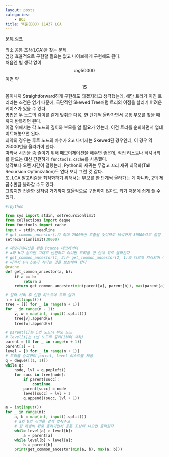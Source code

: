 ```yaml
---
layout: posts
categories:
    - BOJ
title: 백준(BOJ) 11437 LCA
---
```


[문제 링크](https://www.acmicpc.net/problem/11437)

최소 공통 조상(LCA)을 찾는 문제.  
엄청 효율적으로 구현할 필요는 없고 나이브하게 구현해도 된다.  
처음엔 별 생각 없이 $$log50000$$이면 약 $$15$$ 쯤이니까 Straightforward하게 구현해도 되겠지라고 생각했는데, 해당 트리가 이진 트리라는 조건은 없기 때문에, 극단적인 Skewed Tree처럼 트리의 이점을 살리기 어려운 케이스가 있을 수 있다.  
방법은 두 노드의 깊이를 같게 맞춰준 다음, 한 단계씩 올라가면서 공통 부모를 찾을 때까지 반복하면 된다.  
이걸 위해서는 각 노드의 깊이와 부모를 알 필요가 있는데, 이건 트리를 순회하면서 업데이트해놓으면 된다.  
최악의 경우는 루트 노드의 차수가 2고 나머지는 Skewed된 경우인데, 이 경우 약 25000번을 올라가야 한다.  
따라서 시간을 좀 줄이기 위해 메모이제이션을 해주면 좋은데, 직접 리스트나 딕셔너리를 만드는 대신 간편하게 `functools.cache`를 사용했다.  
생각보다 오랜 시간이 걸렸는데, Python의 재귀는 무겁고 꼬리 재귀 최적화(Tail Recursion Optimization)도 없다 보니 그런 것 같다.  
또, LCA 알고리즘을 최적화하기 위해서는 부모를 한 단계씩 올라가는 게 아니라, 2의 제곱수만큼 올라갈 수도 있다.  
그렇지만 전술한 것처럼 거기까지 효율적으로 구현하지 않아도 되기 때문에 쉽게 풀 수 있다.  


```python
#!python

from sys import stdin, setrecursionlimit
from collections import deque
from functools import cache
input = stdin.readline
# get_common_ancestor()가 최대 25000번 호출될 것이므로 넉넉하게 30000으로 설정
setrecursionlimit(30000)

# 메모이제이션을 위한 @cache 데코레이터
# a와 b가 같으면 그대로 반환하고 아니면 트리를 한 단계 위로 올라간다
# get_common_ancestor(1, 2)는 get_common_ancestor(2, 1)과 다르게 처리되어 메모이제이션의 이점을 살릴 수 없다
# 따라서 a가 b보다 작다는 것을 보장해야 한다
@cache
def get_common_ancestor(a, b):
    if a == b:
        return a
    return get_common_ancestor(min(parent[a], parent[b]), max(parent[a], parent[b]))

# 입력 처리 후 인접 리스트에 트리 담기
n = int(input())
tree = [[] for _ in range(n + 1)]
for _ in range(n - 1):
    v, w = map(int, input().split())
    tree[v].append(w)
    tree[w].append(v)

# parent[i]는 i번 노드의 부모 노드
# level[i]는 i번 노드의 깊이(1부터 시작)
parent = [0 for _ in range(n + 1)]
parent[1] = 1
level = [0 for _ in range(n + 1)]
# 트리를 순회하며 parent, level 리스트를 채움
q = deque([(1, 1)])
while q:
    node, lvl = q.popleft()
    for succ in tree[node]:
        if parent[succ]:
            continue
        parent[succ] = node
        level[succ] = lvl + 1
        q.append((succ, lvl + 1))

m = int(input())
for _ in range(m):
    a, b = map(int, input().split())
    # a와 b의 깊이를 같게 맞춰주고
    # 한 레벨씩 위로 올라가면서 공통 조상이 나오면 출력한다
    while level[a] > level[b]:
        a = parent[a]
    while level[b] > level[a]:
        b = parent[b]
    print(get_common_ancestor(min(a, b), max(a, b)))

```
